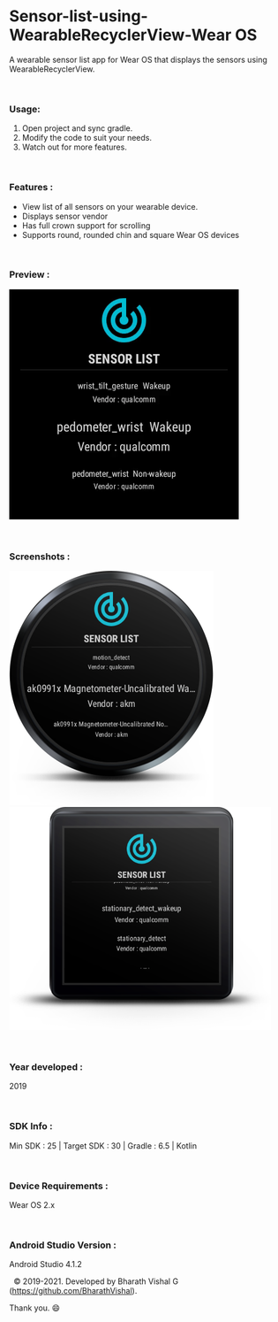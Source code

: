 # Sensor-list-using-WearableRecyclerView-Wear OS
 
A wearable sensor list app for Wear OS that displays the sensors using WearableRecyclerView.

&nbsp;
### Usage:
1. Open project and sync gradle.
2. Modify the code to suit your needs.
3. Watch out for more features.

&nbsp;
### Features :
- View list of all sensors on your wearable device.
- Displays sensor vendor
- Has full crown support for scrolling
- Supports round, rounded chin and square Wear OS devices

&nbsp;
### Preview : 
![Preview](https://github.com/BharathVishal/Sensor-list-using-WearableRecyclerView/blob/master/Preview/PreviewGif.gif)


&nbsp;
### Screenshots : 
![Screenshot 1](https://github.com/BharathVishal/Sensor-list-using-WearableRecyclerView/blob/master/Screenshots/1.png?s=10)
![Screenshot 2](https://github.com/BharathVishal/Sensor-list-using-WearableRecyclerView/blob/master/Screenshots/3.png?s=10)



&nbsp;
### Year developed : 
2019


&nbsp;
### SDK Info : 
Min SDK : 25  | Target SDK : 30 | Gradle : 6.5  | Kotlin 


&nbsp;
### Device Requirements : 
Wear OS 2.x


&nbsp;
### Android Studio Version : 
Android Studio 4.1.2



&nbsp;
© 2019-2021. Developed by Bharath Vishal G (https://github.com/BharathVishal).

Thank you. :smile:

